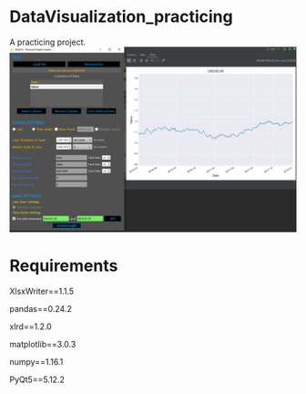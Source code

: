 # DataVisualization_practicing
A practicing project.
![...](datavis_img.png)

# Requirements
XlsxWriter==1.1.5

pandas==0.24.2

xlrd==1.2.0

matplotlib==3.0.3

numpy==1.16.1

PyQt5==5.12.2
